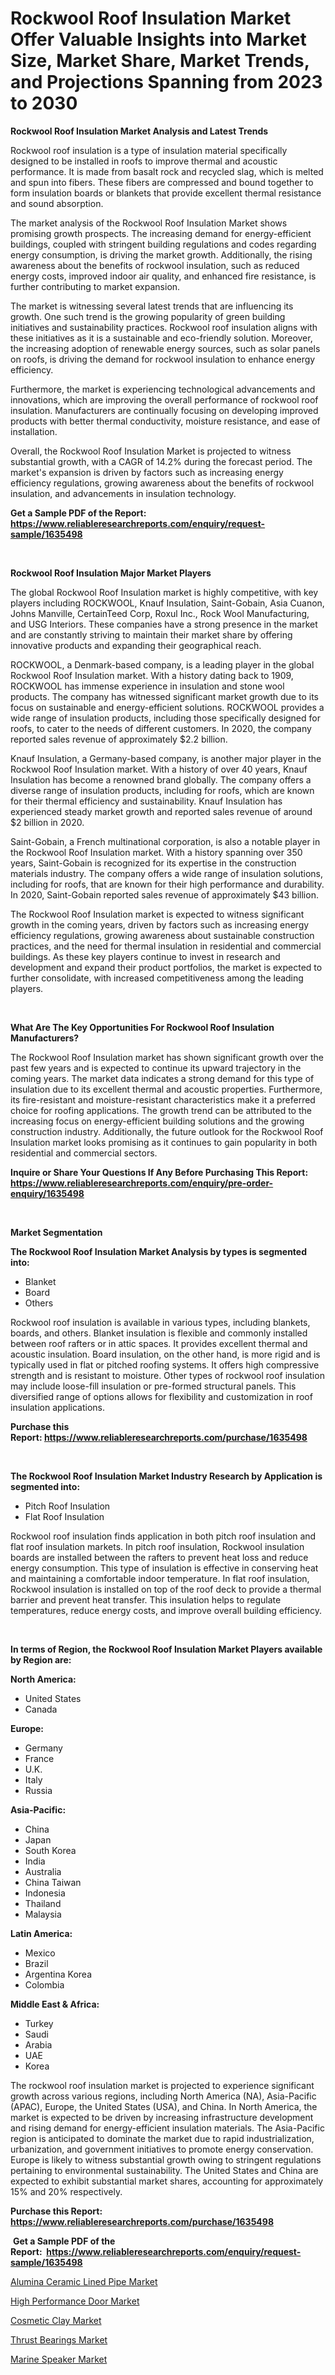 <p><h1>Rockwool Roof Insulation Market Offer Valuable Insights into Market Size, Market Share, Market Trends, and Projections Spanning from 2023 to 2030</h1></p><p><strong>Rockwool Roof Insulation Market Analysis and Latest Trends</strong></p>
<p><p>Rockwool roof insulation is a type of insulation material specifically designed to be installed in roofs to improve thermal and acoustic performance. It is made from basalt rock and recycled slag, which is melted and spun into fibers. These fibers are compressed and bound together to form insulation boards or blankets that provide excellent thermal resistance and sound absorption.</p><p>The market analysis of the Rockwool Roof Insulation Market shows promising growth prospects. The increasing demand for energy-efficient buildings, coupled with stringent building regulations and codes regarding energy consumption, is driving the market growth. Additionally, the rising awareness about the benefits of rockwool insulation, such as reduced energy costs, improved indoor air quality, and enhanced fire resistance, is further contributing to market expansion.</p><p>The market is witnessing several latest trends that are influencing its growth. One such trend is the growing popularity of green building initiatives and sustainability practices. Rockwool roof insulation aligns with these initiatives as it is a sustainable and eco-friendly solution. Moreover, the increasing adoption of renewable energy sources, such as solar panels on roofs, is driving the demand for rockwool insulation to enhance energy efficiency.</p><p>Furthermore, the market is experiencing technological advancements and innovations, which are improving the overall performance of rockwool roof insulation. Manufacturers are continually focusing on developing improved products with better thermal conductivity, moisture resistance, and ease of installation.</p><p>Overall, the Rockwool Roof Insulation Market is projected to witness substantial growth, with a CAGR of 14.2% during the forecast period. The market's expansion is driven by factors such as increasing energy efficiency regulations, growing awareness about the benefits of rockwool insulation, and advancements in insulation technology.</p></p>
<p><strong>Get a Sample PDF of the Report:&nbsp; <a href="https://www.reliableresearchreports.com/enquiry/request-sample/1635498">https://www.reliableresearchreports.com/enquiry/request-sample/1635498</a></strong></p>
<p>&nbsp;</p>
<p><strong>Rockwool Roof Insulation Major Market Players</strong></p>
<p><p>The global Rockwool Roof Insulation market is highly competitive, with key players including ROCKWOOL, Knauf Insulation, Saint-Gobain, Asia Cuanon, Johns Manville, CertainTeed Corp, Roxul Inc., Rock Wool Manufacturing, and USG Interiors. These companies have a strong presence in the market and are constantly striving to maintain their market share by offering innovative products and expanding their geographical reach.</p><p>ROCKWOOL, a Denmark-based company, is a leading player in the global Rockwool Roof Insulation market. With a history dating back to 1909, ROCKWOOL has immense experience in insulation and stone wool products. The company has witnessed significant market growth due to its focus on sustainable and energy-efficient solutions. ROCKWOOL provides a wide range of insulation products, including those specifically designed for roofs, to cater to the needs of different customers. In 2020, the company reported sales revenue of approximately $2.2 billion.</p><p>Knauf Insulation, a Germany-based company, is another major player in the Rockwool Roof Insulation market. With a history of over 40 years, Knauf Insulation has become a renowned brand globally. The company offers a diverse range of insulation products, including for roofs, which are known for their thermal efficiency and sustainability. Knauf Insulation has experienced steady market growth and reported sales revenue of around $2 billion in 2020.</p><p>Saint-Gobain, a French multinational corporation, is also a notable player in the Rockwool Roof Insulation market. With a history spanning over 350 years, Saint-Gobain is recognized for its expertise in the construction materials industry. The company offers a wide range of insulation solutions, including for roofs, that are known for their high performance and durability. In 2020, Saint-Gobain reported sales revenue of approximately $43 billion.</p><p>The Rockwool Roof Insulation market is expected to witness significant growth in the coming years, driven by factors such as increasing energy efficiency regulations, growing awareness about sustainable construction practices, and the need for thermal insulation in residential and commercial buildings. As these key players continue to invest in research and development and expand their product portfolios, the market is expected to further consolidate, with increased competitiveness among the leading players.</p></p>
<p>&nbsp;</p>
<p><strong>What Are The Key Opportunities For Rockwool Roof Insulation Manufacturers?</strong></p>
<p><p>The Rockwool Roof Insulation market has shown significant growth over the past few years and is expected to continue its upward trajectory in the coming years. The market data indicates a strong demand for this type of insulation due to its excellent thermal and acoustic properties. Furthermore, its fire-resistant and moisture-resistant characteristics make it a preferred choice for roofing applications. The growth trend can be attributed to the increasing focus on energy-efficient building solutions and the growing construction industry. Additionally, the future outlook for the Rockwool Roof Insulation market looks promising as it continues to gain popularity in both residential and commercial sectors.</p></p>
<p><strong>Inquire or Share Your Questions If Any Before Purchasing This Report: <a href="https://www.reliableresearchreports.com/enquiry/pre-order-enquiry/1635498">https://www.reliableresearchreports.com/enquiry/pre-order-enquiry/1635498</a></strong></p>
<p>&nbsp;</p>
<p><strong>Market Segmentation</strong></p>
<p><strong>The Rockwool Roof Insulation Market Analysis by types is segmented into:</strong></p>
<p><ul><li>Blanket</li><li>Board</li><li>Others</li></ul></p>
<p><p>Rockwool roof insulation is available in various types, including blankets, boards, and others. Blanket insulation is flexible and commonly installed between roof rafters or in attic spaces. It provides excellent thermal and acoustic insulation. Board insulation, on the other hand, is more rigid and is typically used in flat or pitched roofing systems. It offers high compressive strength and is resistant to moisture. Other types of rockwool roof insulation may include loose-fill insulation or pre-formed structural panels. This diversified range of options allows for flexibility and customization in roof insulation applications.</p></p>
<p><strong>Purchase this Report:&nbsp;<a href="https://www.reliableresearchreports.com/purchase/1635498">https://www.reliableresearchreports.com/purchase/1635498</a></strong></p>
<p>&nbsp;</p>
<p><strong>The Rockwool Roof Insulation Market Industry Research by Application is segmented into:</strong></p>
<p><ul><li>Pitch Roof Insulation</li><li>Flat Roof Insulation</li></ul></p>
<p><p>Rockwool roof insulation finds application in both pitch roof insulation and flat roof insulation markets. In pitch roof insulation, Rockwool insulation boards are installed between the rafters to prevent heat loss and reduce energy consumption. This type of insulation is effective in conserving heat and maintaining a comfortable indoor temperature. In flat roof insulation, Rockwool insulation is installed on top of the roof deck to provide a thermal barrier and prevent heat transfer. This insulation helps to regulate temperatures, reduce energy costs, and improve overall building efficiency.</p></p>
<p>&nbsp;</p>
<p><strong>In terms of Region, the Rockwool Roof Insulation Market Players available by Region are:</strong></p>
<p>
    <p> <strong> North America: </strong>
        <ul>
            <li>United States</li>
            <li>Canada</li>
        </ul>
        </p> 
    <p> <strong> Europe: </strong>
        <ul>
            <li>Germany</li>
            <li>France</li>
            <li>U.K.</li>
            <li>Italy</li>
            <li>Russia</li>
        </ul>
        </p> 
    <p> <strong> Asia-Pacific: </strong>
        <ul>
            <li>China</li>
            <li>Japan</li>
            <li>South Korea</li>
            <li>India</li>
            <li>Australia</li>
            <li>China Taiwan</li>
            <li>Indonesia</li>
            <li>Thailand</li>
            <li>Malaysia</li>
        </ul>
        </p> 
    <p> <strong> Latin America: </strong>
        <ul>
            <li>Mexico</li>
            <li>Brazil</li>
            <li>Argentina Korea</li>
            <li>Colombia</li>
        </ul>
        </p> 
    <p> <strong> Middle East & Africa: </strong>
        <ul>
            <li>Turkey</li>
            <li>Saudi</li>
            <li>Arabia</li>
            <li>UAE</li>
            <li>Korea</li>
        </ul>
    </p>
    </p>
<p><p>The rockwool roof insulation market is projected to experience significant growth across various regions, including North America (NA), Asia-Pacific (APAC), Europe, the United States (USA), and China. In North America, the market is expected to be driven by increasing infrastructure development and rising demand for energy-efficient insulation materials. The Asia-Pacific region is anticipated to dominate the market due to rapid industrialization, urbanization, and government initiatives to promote energy conservation. Europe is likely to witness substantial growth owing to stringent regulations pertaining to environmental sustainability. The United States and China are expected to exhibit substantial market shares, accounting for approximately 15% and 20% respectively.</p></p>
<p><strong>Purchase this Report: <a href="https://www.reliableresearchreports.com/purchase/1635498">https://www.reliableresearchreports.com/purchase/1635498</a></strong></p>
<p>&nbsp;<strong>Get a Sample PDF of the Report:&nbsp;&nbsp;<a href="https://www.reliableresearchreports.com/enquiry/request-sample/1635498">https://www.reliableresearchreports.com/enquiry/request-sample/1635498</a></strong></p>
<p><strong></strong></p>
<p><p><a href="https://github.com/marloy8/Market-Research-Report-List-1/blob/main/alumina-ceramic-lined-pipe-market.md">Alumina Ceramic Lined Pipe Market</a></p><p><a href="https://medium.com/@rossiezieme2023/high-performance-door-market-analysis-and-sze-forecasted-for-period-from-2023-to-2030-10e9ce34f0b9">High Performance Door Market</a></p><p><a href="https://github.com/mahnoor2003/Market-Research-Report-List-1/blob/main/cosmetic-clay-market.md">Cosmetic Clay Market</a></p><p><a href="https://medium.com/@royallittel2023/thrust-bearings-market-insights-into-market-cagr-market-trends-and-growth-strategies-c8d9775508e7">Thrust Bearings Market</a></p><p><a href="https://medium.com/@giannicrona/marine-speaker-market-outlook-industry-overview-and-forecast-2023-to-2030-e18870132136">Marine Speaker Market</a></p></p>